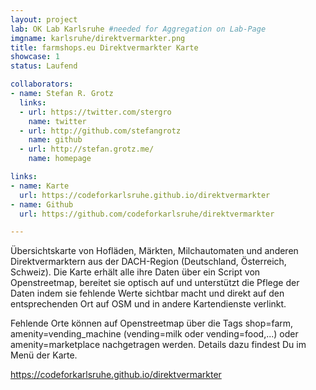 ```yaml
---
layout: project
lab: OK Lab Karlsruhe #needed for Aggregation on Lab-Page
imgname: karlsruhe/direktvermarkter.png
title: farmshops.eu Direktvermarkter Karte
showcase: 1
status: Laufend

collaborators:
- name: Stefan R. Grotz
  links:
  - url: https://twitter.com/stergro
    name: twitter
  - url: http://github.com/stefangrotz
    name: github
  - url: http://stefan.grotz.me/
    name: homepage

links:
- name: Karte
  url: https://codeforkarlsruhe.github.io/direktvermarkter
- name: Github
  url: https://github.com/codeforkarlsruhe/direktvermarkter

---
```


Übersichtskarte von Hofläden, Märkten, Milchautomaten und anderen Direktvermarktern aus der DACH-Region (Deutschland, Österreich, Schweiz). Die Karte erhält alle ihre Daten über ein Script von Openstreetmap, bereitet sie optisch auf und unterstützt die Pflege der Daten indem sie fehlende Werte sichtbar macht und direkt auf den entsprechenden Ort auf OSM und in andere Kartendienste verlinkt. 

Fehlende Orte können auf Openstreetmap über die Tags shop=farm, amenity=vending_machine (vending=milk oder vending=food,...) oder amenity=marketplace nachgetragen werden. Details dazu findest Du im Menü der Karte.

<a href="https://codeforkarlsruhe.github.io/direktvermarkter/">https://codeforkarlsruhe.github.io/direktvermarkter</a>
